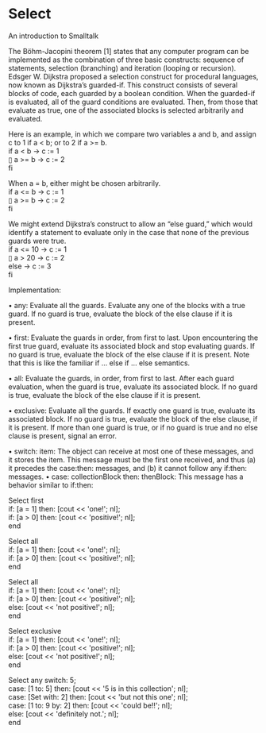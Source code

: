 # Select
An introduction to Smalltalk

The Böhm-Jacopini theorem [1] states that any computer program can be implemented as the combination of three basic constructs: sequence of statements, selection (branching) and iteration (looping or recursion). Edsger W. Dijkstra proposed a selection construct for procedural languages, now known as Dijkstra’s guarded-if. This construct consists of several blocks of code, each guarded by a boolean condition. When the guarded-if is evaluated, all of the guard conditions are evaluated. Then, from those that evaluate as true, one of the associated blocks is selected arbitrarily and evaluated.

Here is an example, in which we compare two variables a and b, and assign c to 1 if a < b; or to 2 if a >= b. <br />
if a < b → c := 1 <br />
▯ a >= b → c := 2 <br />
fi

When a = b, either might be chosen arbitrarily. <br />
if a <= b → c := 1 <br />
▯ a >= b → c := 2 <br />
fi

We might extend Dijkstra’s construct to allow an “else guard,” which would identify a statement to evaluate
only in the case that none of the previous guards were true. <br />
if a <= 10 → c := 1 <br />
▯ a > 20 → c := 2 <br />
else → c := 3 <br />
fi

Implementation:

• any: Evaluate all the guards. Evaluate any one of the blocks with a true guard. If no guard is true, evaluate the block of the else clause if it is present.

• first: Evaluate the guards in order, from first to last. Upon encountering the first true guard, evaluate its associated block and stop evaluating guards. If no guard is true, evaluate the block of the else clause if it is present. Note that this is like the familiar if … else if … else semantics.

• all: Evaluate the guards, in order, from first to last. After each guard evaluation, when the guard is true, evaluate its associated block. If no guard is true, evaluate the block of the else clause if it is present.

• exclusive: Evaluate all the guards. If exactly one guard is true, evaluate its associated block. If no guard is true, evaluate the block of the else clause, if it is present. If more than one guard is true, or if no guard is true and no else clause is present, signal an error. 

• switch: item: The object can receive at most one of these messages, and it stores the item. This message must be the first one received, and thus (a) it precedes the case:then: messages, and (b) it cannot follow any if:then: messages.
           • case: collectionBlock then: thenBlock: This message has a behavior similar to if:then:

Select first <br />
if: [a = 1] then: [cout << 'one!'; nl]; <br />
if: [a > 0] then: [cout << 'positive!'; nl]; <br />
end <br />

Select all <br />
if: [a = 1] then: [cout << 'one!'; nl]; <br />
if: [a > 0] then: [cout << 'positive!'; nl]; <br />
end <br />

Select all <br />
if: [a = 1] then: [cout << 'one!'; nl]; <br />
if: [a > 0] then: [cout << 'positive!'; nl]; <br />
else: [cout << 'not positive!'; nl]; <br />
end 

Select exclusive <br />
if: [a = 1] then: [cout << 'one!'; nl]; <br /> 
if: [a > 0] then: [cout << 'positive!'; nl]; <br />
else: [cout << 'not positive!'; nl]; <br />
end <br />

Select any switch: 5; <br />
case: [1 to: 5] then: [cout << '5 is in this collection'; nl]; <br />
case: [Set with: 2] then: [cout << 'but not this one'; nl]; <br />
case: [1 to: 9 by: 2] then: [cout << 'could be!!'; nl]; <br />
else: [cout << 'definitely not.'; nl]; <br />
end <br />







